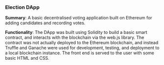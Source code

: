 ### Election DApp

**Summary**: A basic decentralised voting application built on Ethereum for adding candidates and recording votes.

**Functionality**: The DApp was built using Solidity to build a basic smart contract, and interacts with the blockchain via the web.js library. The contract was not actually deployed to the Ethereum blockchain, and instead Truffle and Ganache were used for development, testing, and deployment to a local blockchain instance. The front end is served to the user with some basic HTML and CSS.
